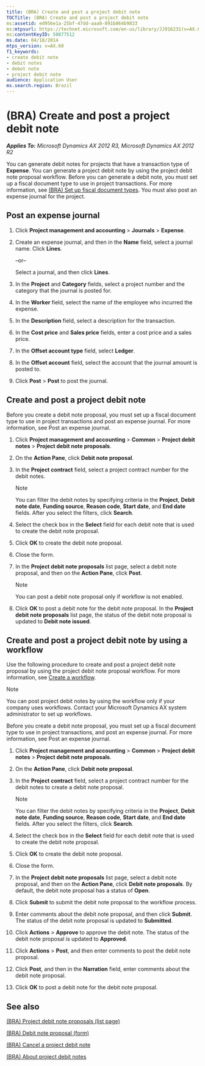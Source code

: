 ```yaml
---
title: (BRA) Create and post a project debit note
TOCTitle: (BRA) Create and post a project debit note
ms:assetid: ed956e1a-25bf-47dd-aaa0-891b864b9833
ms:mtpsurl: https://technet.microsoft.com/en-us/library/JJ916231(v=AX.60)
ms:contentKeyID: 50877512
ms.date: 04/18/2014
mtps_version: v=AX.60
f1_keywords:
- create debit note
- debit notes
- debot note
- project debit note
audience: Application User
ms.search.region: Brazil
---
```


# (BRA) Create and post a project debit note 


_**Applies To:** Microsoft Dynamics AX 2012 R3, Microsoft Dynamics AX 2012 R2_

You can generate debit notes for projects that have a transaction type of **Expense**. You can generate a project debit note by using the project debit note proposal workflow. Before you can generate a debit note, you must set up a fiscal document type to use in project transactions. For more information, see [(BRA) Set up fiscal document types](bra-set-up-fiscal-document-types.md). You must also post an expense journal for the project.

## Post an expense journal

1.  Click **Project management and accounting** \> **Journals** \> **Expense**.

2.  Create an expense journal, and then in the **Name** field, select a journal name. Click **Lines**.
    
    –or–
    
    Select a journal, and then click **Lines**.

3.  In the **Project** and **Category** fields, select a project number and the category that the journal is posted for.

4.  In the **Worker** field, select the name of the employee who incurred the expense.

5.  In the **Description** field, select a description for the transaction.

6.  In the **Cost price** and **Sales price** fields, enter a cost price and a sales price.

7.  In the **Offset account type** field, select **Ledger**.

8.  In the **Offset account** field, select the account that the journal amount is posted to.

9.  Click **Post** \> **Post** to post the journal.

## Create and post a project debit note

Before you create a debit note proposal, you must set up a fiscal document type to use in project transactions and post an expense journal. For more information, see Post an expense journal.

1.  Click **Project management and accounting** \> **Common** \> **Project debit notes** \> **Project debit note proposals**.

2.  On the **Action Pane**, click **Debit note proposal**.

3.  In the **Project contract** field, select a project contract number for the debit notes.
    

    > [!NOTE]
    > <P>You can filter the debit notes by specifying criteria in the <STRONG>Project</STRONG>, <STRONG>Debit note date</STRONG>, <STRONG>Funding source</STRONG>, <STRONG>Reason code</STRONG>, <STRONG>Start date</STRONG>, and <STRONG>End date</STRONG> fields. After you select the filters, click <STRONG>Search</STRONG>.</P>



4.  Select the check box in the **Select** field for each debit note that is used to create the debit note proposal.

5.  Click **OK** to create the debit note proposal.

6.  Close the form.

7.  In the **Project debit note proposals** list page, select a debit note proposal, and then on the **Action Pane**, click **Post**.
    

    > [!NOTE]
    > <P>You can post a debit note proposal only if workflow is not enabled.</P>



8.  Click **OK** to post a debit note for the debit note proposal. In the **Project debit note proposals** list page, the status of the debit note proposal is updated to **Debit note issued**.

## Create and post a project debit note by using a workflow

Use the following procedure to create and post a project debit note proposal by using the project debit note proposal workflow. For more information, see [Create a workflow](create-a-workflow.md).


> [!NOTE]
> <P>You can post project debit notes by using the workflow only if your company uses workflows. Contact your Microsoft Dynamics AX system administrator to set up workflows.</P>



Before you create a debit note proposal, you must set up a fiscal document type to use in project transactions, and post an expense journal. For more information, see Post an expense journal.

1.  Click **Project management and accounting** \> **Common** \> **Project debit notes** \> **Project debit note proposals**.

2.  On the **Action Pane**, click **Debit note proposal**.

3.  In the **Project contract** field, select a project contract number for the debit notes to create a debit note proposal.
    

    > [!NOTE]
    > <P>You can filter the debit notes by specifying criteria in the <STRONG>Project</STRONG>, <STRONG>Debit note date</STRONG>, <STRONG>Funding source</STRONG>, <STRONG>Reason code</STRONG>, <STRONG>Start date</STRONG>, and <STRONG>End date</STRONG> fields. After you select the filters, click <STRONG>Search</STRONG>.</P>



4.  Select the check box in the **Select** field for each debit note that is used to create the debit note proposal.

5.  Click **OK** to create the debit note proposal.

6.  Close the form.

7.  In the **Project debit note proposals** list page, select a debit note proposal, and then on the **Action Pane**, click **Debit note proposals**. By default, the debit note proposal has a status of **Open**.

8.  Click **Submit** to submit the debit note proposal to the workflow process.

9.  Enter comments about the debit note proposal, and then click **Submit**. The status of the debit note proposal is updated to **Submitted**.

10. Click **Actions** \> **Approve** to approve the debit note. The status of the debit note proposal is updated to **Approved**.

11. Click **Actions** \> **Post**, and then enter comments to post the debit note proposal.

12. Click **Post**, and then in the **Narration** field, enter comments about the debit note proposal.

13. Click **OK** to post a debit note for the debit note proposal.

## See also

[(BRA) Project debit note proposals (list page)](https://technet.microsoft.com/en-us/library/jj923401\(v=ax.60\))

[(BRA) Debit note proposal (form)](https://technet.microsoft.com/en-us/library/jj923193\(v=ax.60\))

[(BRA) Cancel a project debit note](bra-cancel-a-project-debit-note.md)

[(BRA) About project debit notes](bra-about-project-debit-notes.md)

  


